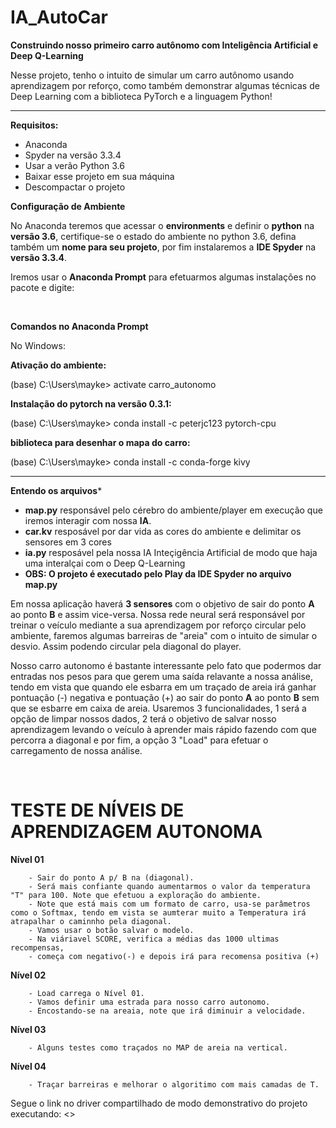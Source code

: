 # IA_AutoCar
 
**Construindo nosso primeiro carro autônomo com Inteligência Artificial e Deep Q-Learning**

Nesse projeto, tenho o intuito de simular um carro autônomo usando aprendizagem por reforço, como também demonstrar algumas técnicas de Deep Learning com a biblioteca PyTorch e a linguagem Python!
<hr>

**Requisitos:**

- Anaconda 
- Spyder na versão 3.3.4
- Usar a verão Python 3.6
- Baixar esse projeto em sua máquina 
- Descompactar o projeto

**Configuração de Ambiente**

No Anaconda teremos que acessar o **environments** e definir o **python** na **versão 3.6**, certifique-se o estado do ambiente no python 3.6, defina também um **nome para seu projeto**, por fim instalaremos a **IDE Spyder** na **versão 3.3.4**.

Iremos usar o **Anaconda Prompt** para efetuarmos algumas instalações no pacote e digite:

<br>

**Comandos no Anaconda Prompt**

No Windows:

**Ativação do ambiente:**

(base) C:\Users\mayke> activate carro_autonomo

**Instalação do pytorch na versão 0.3.1:**

(base) C:\Users\mayke> conda install -c peterjc123 pytorch-cpu

**biblioteca para desenhar o mapa do carro:**

(base) C:\Users\mayke> conda install -c conda-forge kivy

<hr>

**Entendo os arquivos***

- **map.py** responsável pelo cérebro do ambiente/player em execução que iremos interagir com nossa **IA**.
- **car.kv** resposável por dar vida as cores do ambiente e delimitar os sensores em 3 cores
- **ia.py** resposável pela nossa IA Inteçigência Artificial de modo que haja uma interalçai com o Deep Q-Learning
- **OBS: O projeto é executado pelo Play da IDE Spyder no arquivo map.py**

Em nossa aplicação haverá **3 sensores** com o objetivo de sair do ponto **A** ao ponto **B** e assim vice-versa. Nossa rede neural será responsável por treinar o veículo mediante a sua aprendizagem por reforço circular pelo ambiente, faremos algumas barreiras de "areia" com o intuito de simular o desvio. Assim podendo circular pela diagonal do player.

Nosso carro autonomo é bastante interessante pelo fato que podermos dar entradas nos pesos para que gerem uma saída relavante a nossa análise, tendo em vista que quando ele esbarra em um traçado de areia irá ganhar pontuação (-) negativa e pontuação (+) ao sair do ponto **A** ao ponto **B** sem que se esbarre em caixa de areia. Usaremos 3 funcionalidades, 1 será a opção de limpar nossos dados, 2 terá o objetivo de salvar nosso aprendizagem levando o veículo à aprender mais rápido fazendo com que percorra a diagonal e por fim, a opção 3 "Load" para efetuar o carregamento de nossa análise.

<br>

# TESTE DE NÍVEIS DE APRENDIZAGEM AUTONOMA

**Nível 01**
        
        - Sair do ponto A p/ B na (diagonal).
        - Será mais confiante quando aumentarmos o valor da temperatura "T" para 100. Note que efetuou a exploração do ambiente. 
        - Note que está mais com um formato de carro, usa-se parâmetros como o Softmax, tendo em vista se aumterar muito a Temperatura irá atrapalhar o caminnho pela diagonal.
        - Vamos usar o botão salvar o modelo.
        - Na viáriavel SCORE, verifica a médias das 1000 ultimas recompensas,
        - começa com negativo(-) e depois irá para recomensa positiva (+)
        
**Nível 02**
        
        - Load carrega o Nível 01.
        - Vamos definir uma estrada para nosso carro autonomo.
        - Encostando-se na areaia, note que irá diminuir a velocidade.
        
**Nível 03**
        
        - Alguns testes como traçados no MAP de areia na vertical.
        
**Nível 04**
        
        - Traçar barreiras e melhorar o algoritimo com mais camadas de T.
        
Segue o link no driver compartilhado de modo demonstrativo do projeto executando: <>
        

 
